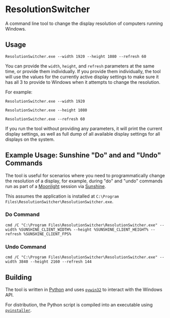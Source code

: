 # ResolutionSwitcher

A command line tool to change the display resolution of computers running Windows.

## Usage

```shell
ResolutionSwitcher.exe --width 1920 --height 1080 --refresh 60
```

You can provide the `width`, `height`, and `refresh` parameters at the same time, or provide them individually. 
If you provide them individually, the tool will use the values for the currently active display settings to make sure it has
all 3 to provide to Windows when it attempts to change the resolution.

For example:

```shell
ResolutionSwitcher.exe --width 1920

ResolutionSwitcher.exe --height 1080

ResolutionSwitcher.exe --refresh 60
```

If you run the tool without providing any parameters, it will print the current display settings, as
well as full dump of all available display settings for all displays on the system.

## Example Usage: Sunshine "Do" and and "Undo" Commands

The tool is useful for scenarios where you need to programmatically change the resolution of a display, for example, 
during "do" and "undo" commands run as part of a [Moonlight](https://moonlight-stream.org/) session via [Sunshine](https://github.com/LizardByte/Sunshine).

This assumes the application is installed at `C:\Program Files\ResolutionSwitcher\ResolutionSwitcher.exe`.

### Do Command

```shell
cmd /C "C:\Program Files\ResolutionSwitcher\ResolutionSwitcher.exe" --width %SUNSHINE_CLIENT_WIDTH% --height %SUNSHINE_CLIENT_HEIGHT% --refresh %SUNSHINE_CLIENT_FPS%
```

### Undo Command

```shell
cmd /C "C:\Program Files\ResolutionSwitcher\ResolutionSwitcher.exe" --width 3840 --height 2160 --refresh 144
```

## Building

The tool is written in [Python](https://www.python.org/) and uses [`pywin32`](https://pypi.org/project/pywin32/) to
interact with the Windows API.

For distribution, the Python script is compiled into an executable using [`pyinstaller`](https://www.pyinstaller.org/).